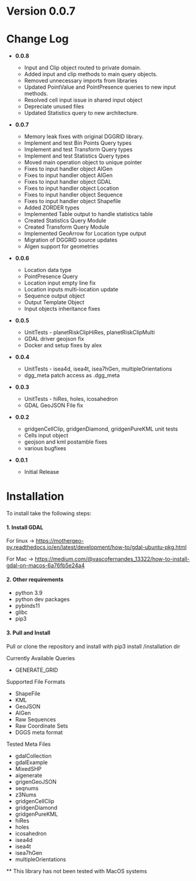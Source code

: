 # Version 0.0.7
# Change Log
- **0.0.8**
  - Input and Clip object routed to private domain.
  - Added input and clip methods to main query objects.
  - Removed unnecessary imports from libraries
  - Updated PointValue and PointPresence queries to new input methods.
  - Resolved cell input issue in shared input object
  - Depreciate unused files
  - Updated Statistics query to new architecture.

- **0.0.7**
  - Memory leak fixes with original DGGRID library.
  - Implement and test Bin Points Query types
  - Implement and test Transform Query types
  - Implement and test Statistics Query types
  - Moved main operation object to unique pointer
  - Fixes to input handler object AIGen
  - Fixes to input handler object AIGen
  - Fixes to input handler object GDAL
  - Fixes to input handler object Location
  - Fixes to input handler object Sequence
  - Fixes to input handler object Shapefile
  - Added ZORDER types
  - Implemented Table output to handle statistics table
  - Created Statistics Query Module
  - Created Transform Query Module
  - Implemented GeoArrow for Location type output
  - Migration of DGGRID source updates
  - AIgen support for geometries

- **0.0.6**
  - Location data type
  - PointPresence Query
  - Location input empty line fix
  - Location inputs multi-location update
  - Sequence output object
  - Output Template Object
  - Input objects inheritance fixes
  
- **0.0.5**
  - UnitTests - planetRiskClipHiRes, planetRiskClipMulti
  - GDAL driver geojson fix
  - Docker and setup fixes by alex

- **0.0.4**
  - UnitTests - isea4d, isea4t, isea7hGen, multipleOrientations
  - dgg_meta patch access as <query>.dgg_meta 

- **0.0.3**
  - UnitTests - hiRes, holes, icosahedron
  - GDAL GeoJSON File fix

- **0.0.2**
    - gridgenCellClip, gridgenDiamond, gridgenPureKML unit tests
    - Cells input object
    - geojson and kml postamble fixes
    - various bugfixes


- **0.0.1** 
  - Initial Release


# Installation

To install take the following steps:

#### 1. Install GDAL
For linux -> https://mothergeo-py.readthedocs.io/en/latest/development/how-to/gdal-ubuntu-pkg.html

For Mac -> https://medium.com/@vascofernandes_13322/how-to-install-gdal-on-macos-6a76fb5e24a4

#### 2. Other requirements

- python 3.9 
- python dev packages
- pybinds11
- glibc
- pip3

#### 3. Pull and Install
Pull or clone the repository and install with pip3 install /installation dir


Currently Available Queries

- GENERATE_GRID

Supported File Formats
- ShapeFile
- KML
- GeoJSON
- AIGen
- Raw Sequences
- Raw Coordinate Sets
- DGGS meta format

Tested Meta Files
- gdalCollection
- gdalExample
- MixedSHP
- aigenerate
- grigenGeoJSON
- seqnums
- z3Nums
- gridgenCellClip
- gridgenDiamond
- gridgenPureKML
- hiRes
- holes
- icosahedron
- isea4d
- isea4t
- isea7hGen
- multipleOrientations

** This library has not been tested with MacOS systems
